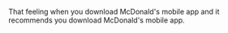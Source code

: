 That feeling when you download McDonald's mobile app and it recommends you download McDonald's mobile app.
